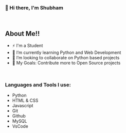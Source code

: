 ### 👋 Hi there, I'm Shubham 

<br />

## About Me!!

- ⚡ I'm a Student
- 🌱 I’m currently learning Python and Web Development
- 👯 I’m looking to collaborate on Python based projects
- 🥅 My Goals: Contribute more to Open Source projects

<br />

### Languages and Tools I use:

- Python
- HTML & CSS
- Javascript
- Git 
- Github
- MySQL
- VsCode



